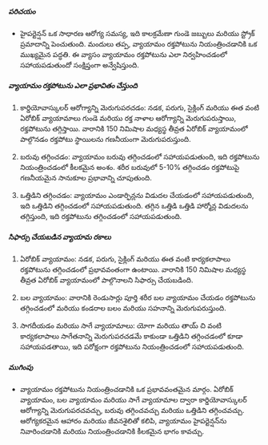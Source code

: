 ##### పరిచయం
* హైపర్టెన్షన్ ఒక సాధారణ ఆరోగ్య సమస్య, ఇది కాలక్రమేణా గుండె జబ్బులు మరియు స్ట్రోక్ ప్రమాదాన్ని పెంచుతుంది. మందులు తప్ప, వ్యాయామం రక్తపోటును నియంత్రించడానికి ఒక ముఖ్యమైన పద్ధతి. ఈ వ్యాసం వ్యాయామం రక్తపోటును ఎలా నిర్వహించడంలో సహాయపడుతుందో సంక్షిప్తంగా అన్వేషిస్తుంది.

##### వ్యాయామం రక్తపోటును ఎలా ప్రభావితం చేస్తుంది
1. కార్డియోవాస్కులర్ ఆరోగ్యాన్ని మెరుగుపరచడం: నడక, పరుగు, సైక్లింగ్ మరియు ఈత వంటి ఏరోబిక్ వ్యాయామాలు గుండె మరియు రక్త నాళాల ఆరోగ్యాన్ని మెరుగుపరుస్తాయి, రక్తపోటును తగ్గిస్తాయి. వారానికి 150 నిమిషాల మధ్యస్థ తీవ్రత ఏరోబిక్ వ్యాయామంలో పాల్గొనడం రక్తపోటు స్థాయిలను గణనీయంగా మెరుగుపరుస్తుంది.

2. బరువు తగ్గించడం: వ్యాయామం బరువు తగ్గించడంలో సహాయపడుతుంది, ఇది రక్తపోటును నియంత్రించడంలో కీలకమైన అంశం. శరీర బరువులో 5-10% తగ్గించడం రక్తపోటుపై గణనీయమైన సానుకూల ప్రభావాన్ని చూపుతుంది.

3. ఒత్తిడిని తగ్గించడం: వ్యాయామం ఎండార్ఫిన్లను విడుదల చేయడంలో సహాయపడుతుంది, ఇది ఒత్తిడిని తగ్గించడంలో సహాయపడుతుంది. తగ్గిన ఒత్తిడి ఒత్తిడి హార్మోన్ల విడుదలను తగ్గిస్తుంది, ఇది రక్తపోటును తగ్గించడంలో సహాయపడుతుంది.

##### సిఫార్సు చేయబడిన వ్యాయామ రకాలు
1. ఏరోబిక్ వ్యాయామం: నడక, పరుగు, సైక్లింగ్ మరియు ఈత వంటి కార్యకలాపాలు రక్తపోటును తగ్గించడంలో ప్రభావవంతంగా ఉంటాయి. వారానికి 150 నిమిషాల మధ్యస్థ తీవ్రత ఏరోబిక్ వ్యాయామంలో పాల్గొనాలని సిఫార్సు చేయబడింది.

2. బల వ్యాయామం: వారానికి రెండుసార్లు పూర్తి శరీర బల వ్యాయామం చేయడం రక్తపోటును తగ్గించడంలో మరియు కండరాల బలం మరియు సహనాన్ని మెరుగుపరుస్తుంది.

3. సాగదీయడం మరియు సాగే వ్యాయామాలు: యోగా మరియు తాయ్ చి వంటి కార్యకలాపాలు సాగేతనాన్ని మెరుగుపరచడమే కాకుండా ఒత్తిడిని తగ్గించడంలో కూడా సహాయపడతాయి, ఇది పరోక్షంగా రక్తపోటును నియంత్రించడంలో సహాయపడుతుంది.

##### ముగింపు
* వ్యాయామం రక్తపోటును నియంత్రించడానికి ఒక ప్రభావవంతమైన మార్గం. ఏరోబిక్ వ్యాయామం, బల వ్యాయామం మరియు సాగే వ్యాయామాల ద్వారా కార్డియోవాస్కులర్ ఆరోగ్యాన్ని మెరుగుపరచవచ్చు, బరువు తగ్గించవచ్చు మరియు ఒత్తిడిని తగ్గించవచ్చు. ఆరోగ్యకరమైన ఆహారం మరియు జీవనశైలితో కలిపి, వ్యాయామం హైపర్టెన్షన్‌ను నివారించడానికి మరియు నియంత్రించడానికి కీలకమైన భాగం కావచ్చు.